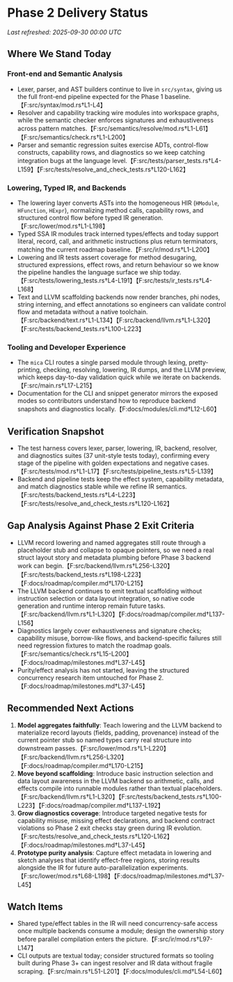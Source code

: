 # Phase 2 Delivery Status

_Last refreshed: 2025-09-30 00:00 UTC_

## Where We Stand Today

### Front-end and Semantic Analysis
- Lexer, parser, and AST builders continue to live in `src/syntax`, giving us the full front-end pipeline expected for the Phase 1 baseline.【F:src/syntax/mod.rs†L1-L4】
- Resolver and capability tracking wire modules into workspace graphs, while the semantic checker enforces signatures and exhaustiveness across pattern matches.【F:src/semantics/resolve/mod.rs†L1-L61】【F:src/semantics/check.rs†L1-L200】
- Parser and semantic regression suites exercise ADTs, control-flow constructs, capability rows, and diagnostics so we keep catching integration bugs at the language level.【F:src/tests/parser_tests.rs†L4-L159】【F:src/tests/resolve_and_check_tests.rs†L120-L162】

### Lowering, Typed IR, and Backends
- The lowering layer converts ASTs into the homogeneous HIR (`HModule`, `HFunction`, `HExpr`), normalizing method calls, capability rows, and structured control flow before typed IR generation.【F:src/lower/mod.rs†L1-L198】
- Typed SSA IR modules track interned types/effects and today support literal, record, call, and arithmetic instructions plus return terminators, matching the current roadmap baseline.【F:src/ir/mod.rs†L1-L200】
- Lowering and IR tests assert coverage for method desugaring, structured expressions, effect rows, and return behaviour so we know the pipeline handles the language surface we ship today.【F:src/tests/lowering_tests.rs†L4-L191】【F:src/tests/ir_tests.rs†L4-L168】
- Text and LLVM scaffolding backends now render branches, phi nodes, string interning, and effect annotations so engineers can validate control flow and metadata without a native toolchain.【F:src/backend/text.rs†L1-L134】【F:src/backend/llvm.rs†L1-L320】【F:src/tests/backend_tests.rs†L100-L223】

### Tooling and Developer Experience
- The `mica` CLI routes a single parsed module through lexing, pretty-printing, checking, resolving, lowering, IR dumps, and the LLVM preview, which keeps day-to-day validation quick while we iterate on backends.【F:src/main.rs†L17-L215】
- Documentation for the CLI and snippet generator mirrors the exposed modes so contributors understand how to reproduce backend snapshots and diagnostics locally.【F:docs/modules/cli.md†L12-L60】

## Verification Snapshot
- The test harness covers lexer, parser, lowering, IR, backend, resolver, and diagnostics suites (37 unit-style tests today), confirming every stage of the pipeline with golden expectations and negative cases.【F:src/tests/mod.rs†L1-L17】【F:src/tests/pipeline_tests.rs†L5-L139】
- Backend and pipeline tests keep the effect system, capability metadata, and match diagnostics stable while we refine IR semantics.【F:src/tests/backend_tests.rs†L4-L223】【F:src/tests/resolve_and_check_tests.rs†L120-L162】

## Gap Analysis Against Phase 2 Exit Criteria
- LLVM record lowering and named aggregates still route through a placeholder stub and collapse to opaque pointers, so we need a real struct layout story and metadata plumbing before Phase 3 backend work can begin.【F:src/backend/llvm.rs†L256-L320】【F:src/tests/backend_tests.rs†L198-L223】【F:docs/roadmap/compiler.md†L170-L215】
- The LLVM backend continues to emit textual scaffolding without instruction selection or data layout integration, so native code generation and runtime interop remain future tasks.【F:src/backend/llvm.rs†L1-L320】【F:docs/roadmap/compiler.md†L137-L156】
- Diagnostics largely cover exhaustiveness and signature checks; capability misuse, borrow-like flows, and backend-specific failures still need regression fixtures to match the roadmap goals.【F:src/semantics/check.rs†L15-L200】【F:docs/roadmap/milestones.md†L37-L45】
- Purity/effect analysis has not started, leaving the structured concurrency research item untouched for Phase 2.【F:docs/roadmap/milestones.md†L37-L45】

## Recommended Next Actions
1. **Model aggregates faithfully**: Teach lowering and the LLVM backend to materialize record layouts (fields, padding, provenance) instead of the current pointer stub so named types carry real structure into downstream passes.【F:src/lower/mod.rs†L1-L220】【F:src/backend/llvm.rs†L256-L320】【F:docs/roadmap/compiler.md†L170-L215】
2. **Move beyond scaffolding**: Introduce basic instruction selection and data layout awareness in the LLVM backend so arithmetic, calls, and effects compile into runnable modules rather than textual placeholders.【F:src/backend/llvm.rs†L1-L320】【F:src/tests/backend_tests.rs†L100-L223】【F:docs/roadmap/compiler.md†L137-L192】
3. **Grow diagnostics coverage**: Introduce targeted negative tests for capability misuse, missing effect declarations, and backend contract violations so Phase 2 exit checks stay green during IR evolution.【F:src/tests/resolve_and_check_tests.rs†L120-L162】【F:docs/roadmap/milestones.md†L37-L45】
4. **Prototype purity analysis**: Capture effect metadata in lowering and sketch analyses that identify effect-free regions, storing results alongside the IR for future auto-parallelization experiments.【F:src/lower/mod.rs†L68-L198】【F:docs/roadmap/milestones.md†L37-L45】

## Watch Items
- Shared type/effect tables in the IR will need concurrency-safe access once multiple backends consume a module; design the ownership story before parallel compilation enters the picture.【F:src/ir/mod.rs†L97-L147】
- CLI outputs are textual today; consider structured formats so tooling built during Phase 3+ can ingest resolver and IR data without fragile scraping.【F:src/main.rs†L51-L201】【F:docs/modules/cli.md†L54-L60】
